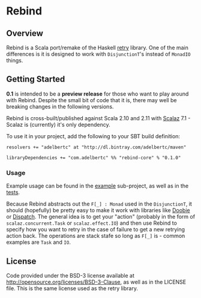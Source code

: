 # Rebind
## Overview
Rebind is a Scala port/remake of the Haskell [retry](https://hackage.haskell.org/package/retry) library. One
of the main differences is it is designed to work with `DisjunctionT`'s instead of `MonadIO` things.

## Getting Started
**0.1** is intended to be a **preview release** for those who want to play around with Rebind. Despite the
small bit of code that it is, there may well be breaking changes in the following versions.

Rebind is cross-built/published against Scala 2.10 and 2.11 with
[Scalaz](https://github.com/scalaz/scalaz) 7.1 - Scalaz is (currently) it's only dependency.

To use it in your project, add the following to your SBT build definition:

```
resolvers += "adelbertc" at "http://dl.bintray.com/adelbertc/maven"

libraryDependencies += "com.adelbertc" %% "rebind-core" % "0.1.0"
```

### Usage
Example usage can be found in the
[example](https://github.com/adelbertc/rebind/tree/master/example/src/main/scala/rebind/example) sub-project,
as well as in the [tests](https://github.com/adelbertc/rebind/tree/master/core/src/test/scala/rebind).

Because Rebind abstracts out the `F[_] : Monad` used in the `DisjunctionT`, it should (hopefully) be pretty easy
to make it work with libraries like [Doobie](https://github.com/tpolecat/doobie) or
[Dispatch](http://dispatch.databinder.net/Dispatch.html). The general idea is to get your "action" (probably
in the form of `scalaz.concurrent.Task` or `scalaz.effect.IO`) and then use Rebind to specify how you want to
retry in the case of failure to get a new retrying action back. The operations are stack stafe so long as `F[_]`
is - common examples are `Task` and `IO`.

## License
Code provided under the BSD-3 license available at http://opensource.org/licenses/BSD-3-Clause, as
well as in the LICENSE file. This is the same license used as the retry library.

